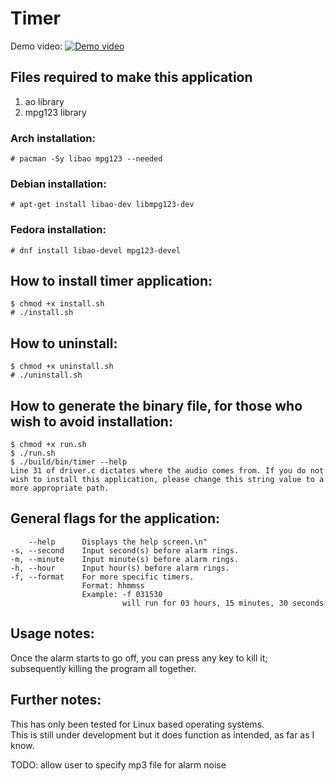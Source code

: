 # Timer
Demo video:
[![Demo video](https://img.youtube.com/vi/iHWzUJcnE0k/maxresdefault.jpg)](https://youtu.be/iHWzUJcnE0k)

## Files required to make this application
1. ao library
2. mpg123 library
### Arch installation:
```console
# pacman -Sy libao mpg123 --needed
```
### Debian installation:
```console
# apt-get install libao-dev libmpg123-dev
```
### Fedora installation:
```console
# dnf install libao-devel mpg123-devel
```

## How to install timer application:
```console
$ chmod +x install.sh
# ./install.sh
```

## How to uninstall:
```console
$ chmod +x uninstall.sh
# ./uninstall.sh
```

## How to generate the binary file, for those who wish to avoid installation:
```console
$ chmod +x run.sh
$ ./run.sh
$ ./build/bin/timer --help
Line 31 of driver.c dictates where the audio comes from. If you do not wish to install this application, please change this string value to a more appropriate path.
```

## General flags for the application:
```console
    --help      Displays the help screen.\n"
-s, --second    Input second(s) before alarm rings.
-m, --minute    Input minute(s) before alarm rings.
-h, --hour      Input hour(s) before alarm rings.
-f, --format    For more specific timers.
                Format: hhmmss
                Example: -f 031530
                         will run for 03 hours, 15 minutes, 30 seconds
```

## Usage notes:
Once the alarm starts to go off, you can press any key to kill it; subsequently killing the program all together.

## Further notes:
This has only been tested for Linux based operating systems.<br>
This is still under development but it does function as intended, as far as I know.<br>

TODO: allow user to specify mp3 file for alarm noise
